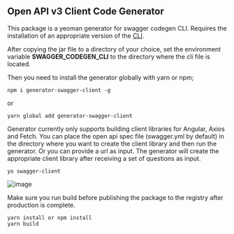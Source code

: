 ## Open API v3 Client Code Generator
This package is a yeoman generator for swagger codegen CLI. Requires the installation of an appropriate version of the [CLI](https://mvnrepository.com/artifact/io.swagger.codegen.v3/swagger-codegen-cli). 

After copying the jar file to a directory of your choice, set the environment variable **SWAGGER_CODEGEN_CLI** to the directory where the cli file is located.

Then you need to install the generator globally with yarn or npm;

```shell
npm i generator-swagger-client -g
```

or

```shell
yarn global add generator-swagger-client
```

Generator currently only supports building client libraries for Angular, Axios and Fetch. You can place the open api spec file (swagger.yml by default) in the directory where you want to create the client library and then run the generator. Or you can provide a url as input. The generator will create the appropriate client library after receiving a set of questions as input.

```shell
yo swagger-client
```

![image](https://user-images.githubusercontent.com/3602465/166308499-a2688095-6e02-4f52-b821-cad3e33e84b9.png)

Make sure you run build before publishing the package to the registry after production is complete.

```shell
yarn install or npm install
yarn build
```
